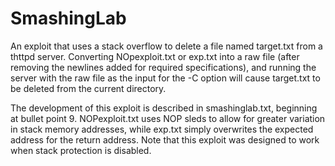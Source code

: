 # SmashingLab
An exploit that uses a stack overflow to delete a file named target.txt from a thttpd server. Converting NOpexploit.txt or exp.txt into a raw file (after removing the newlines added for required specifications), and running the server with the raw file as the input for the -C option will cause target.txt to be deleted from the current directory. 

The development of this exploit is described in smashinglab.txt, beginning at bullet point 9. NOPexploit.txt uses NOP sleds to allow for greater variation in stack memory addresses, while exp.txt simply overwrites the expected address for the return address. Note that this exploit was designed to work when stack protection is disabled.
